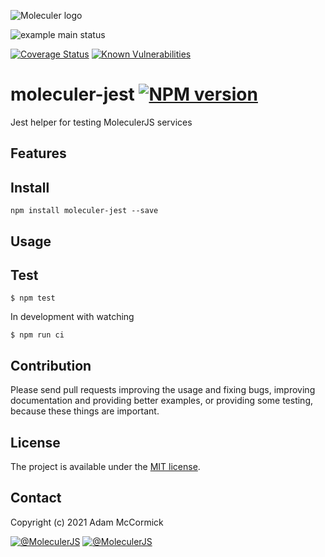 ![Moleculer logo](http://moleculer.services/images/banner.png)

![example main status](https://github.com/adam-mccormick/moleculer-jest/actions/workflows/ci.yml/badge.svg?branch=main)

[![Coverage Status](https://coveralls.io/repos/github/adam-mccormick/moleculer-jest/badge.svg?branch=master)](https://coveralls.io/github/adam-mccormick/moleculer-jest?branch=master)
[![Known Vulnerabilities](https://snyk.io/test/github/adam-mccormick/moleculer-jest/badge.svg)](https://snyk.io/test/github/adam-mccormick/moleculer-jest)

# moleculer-jest [![NPM version](https://img.shields.io/npm/v/moleculer-jest.svg)](https://www.npmjs.com/package/moleculer-jest)

Jest helper for testing MoleculerJS services

## Features

## Install
```
npm install moleculer-jest --save
```

## Usage


## Test
```
$ npm test
```

In development with watching

```
$ npm run ci
```

## Contribution
Please send pull requests improving the usage and fixing bugs, improving documentation and providing better examples, or providing some testing, because these things are important.

## License
The project is available under the [MIT license](https://tldrlegal.com/license/mit-license).

## Contact
Copyright (c) 2021 Adam McCormick

[![@MoleculerJS](https://img.shields.io/badge/github-moleculerjs-green.svg)](https://github.com/moleculerjs) [![@MoleculerJS](https://img.shields.io/badge/twitter-MoleculerJS-blue.svg)](https://twitter.com/MoleculerJS)
